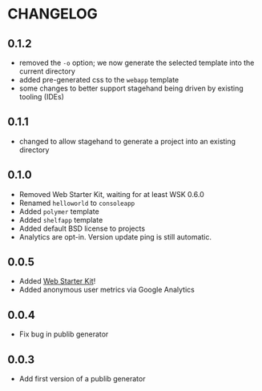 # CHANGELOG

## 0.1.2

* removed the `-o` option; we now generate the selected template into the current directory
* added pre-generated css to the `webapp` template
* some changes to better support stagehand being driven by existing tooling (IDEs)

## 0.1.1

* changed to allow stagehand to generate a project into an existing directory

## 0.1.0

* Removed Web Starter Kit, waiting for at least WSK 0.6.0
* Renamed `helloworld` to `consoleapp`
* Added `polymer` template
* Added `shelfapp` template
* Added default BSD license to projects
* Analytics are opt-in. Version update ping is still automatic.

## 0.0.5

* Added [Web Starter Kit](https://developers.google.com/web/starter-kit/)!
* Added anonymous user metrics via Google Analytics

## 0.0.4

* Fix bug in publib generator

## 0.0.3

* Add first version of a publib generator
